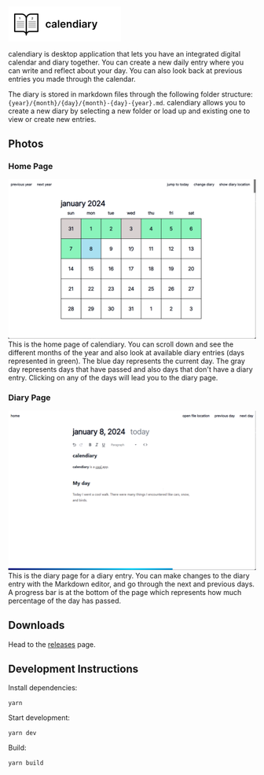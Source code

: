 <img src="./docs/assets/banner.png" />

calendiary is desktop application that lets you have an integrated digital calendar and diary together. You can create a new daily entry where you can write and reflect about your day. You can also look back at previous entries you made through the calendar.

The diary is stored in markdown files through the following folder structure: `{year}/{month}/{day}/{month}-{day}-{year}.md`. calendiary allows you to create a new diary by selecting a new folder or load up and existing one to view or create new entries.

## Photos

### Home Page

<img src="./docs/assets/calendiary-1.png" />
This is the home page of calendiary. You can scroll down and see the different months of the year and also look at available diary entries (days represented in green). The blue day represents the current day. The gray day represents days that have passed and also days that don't have a diary entry. Clicking on any of the days will lead you to the diary page.

### Diary Page

<img src="./docs/assets/calendiary-2.png" />
This is the diary page for a diary entry. You can make changes to the diary entry with the Markdown editor, and go through the next and previous days. A progress bar is at the bottom of the page which represents how much percentage of the day has passed.

## Downloads

Head to the [releases](https://github.com/ma-ray/calendiary/releases) page.

## Development Instructions

Install dependencies:

```
yarn
```

Start development:

```
yarn dev
```

Build:

```
yarn build
```

